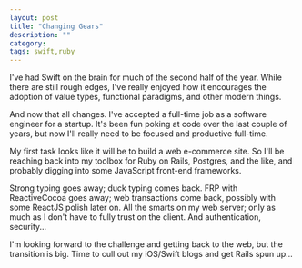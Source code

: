 ```yaml
---
layout: post
title: "Changing Gears"
description: ""
category: 
tags: swift,ruby
---
```

I've had Swift on the brain for much of the second half of the year. While
there are still rough edges, I've really enjoyed how it encourages the
adoption of value types, functional paradigms, and other modern things.

And now that all changes. I've accepted a full-time job as a software engineer
for a startup. It's been fun poking at code over the last couple of years, but
now I'll really need to be focused and productive full-time.

My first task looks like it will be to build a web e-commerce site. So I'll be
reaching back into my toolbox for Ruby on Rails, Postgres, and the like, and
probably digging into some JavaScript front-end frameworks.

Strong typing goes away; duck typing comes back. FRP with ReactiveCocoa goes
away; web transactions come back, possibly with some ReactJS polish later on.
All the smarts on my web server; only as much as I don't have to fully trust
on the client. And authentication, security...

I'm looking forward to the challenge and getting back to the web, but the
transition is big. Time to cull out my iOS/Swift blogs and get Rails spun
up...
